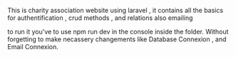 This is charity association website using laravel , it contains all the basics for authentification , crud methods , and relations also emailing 

to run it you've to use npm run dev in the console inside the folder. Without forgetting to make necassery changements like Database Connexion , and Email Connexion.

